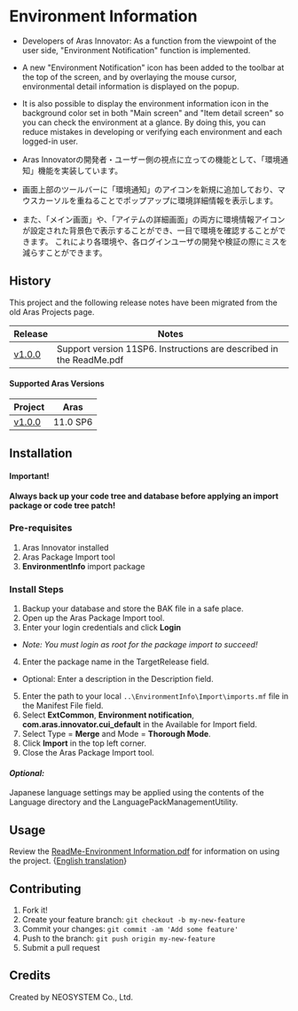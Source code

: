 # Environment Information

* Developers of Aras Innovator: As a function from the viewpoint of the user side, "Environment Notification" function is implemented.
* A new "Environment Notification" icon has been added to the toolbar at the top of the screen, and by overlaying the mouse cursor, environmental detail information is displayed on the popup.
* It is also possible to display the environment information icon in the background color set in both "Main screen" and "Item detail screen" so you can check the environment at a glance. By doing this, you can reduce mistakes in developing or verifying each environment and each logged-in user.


* Aras Innovatorの開発者・ユーザー側の視点に立っての機能として、「環境通知」機能を実装しています。
* 画面上部のツールバーに「環境通知」のアイコンを新規に追加しており、マウスカーソルを重ねることでポップアップに環境詳細情報を表示します。
* また、「メイン画面」や、「アイテムの詳細画面」の両方に環境情報アイコンが設定された背景色で表示することができ、一目で環境を確認することができます。 これにより各環境や、各ログインユーザの開発や検証の際にミスを減らすことができます。

## History

This project and the following release notes have been migrated from the old Aras Projects page.

Release | Notes
--------|--------
[v1.0.0](https://github.com/ArasLabs/environment-info/releases/tag/v1.0.0) | Support version 11SP6. Instructions are described in the ReadMe.pdf

#### Supported Aras Versions

Project | Aras
--------|------
[v1.0.0](https://github.com/ArasLabs/environment-info/releases/tag/v1.0.0) | 11.0 SP6

## Installation

#### Important!
**Always back up your code tree and database before applying an import package or code tree patch!**

### Pre-requisites

1. Aras Innovator installed
2. Aras Package Import tool
3. **EnvironmentInfo** import package

### Install Steps

1. Backup your database and store the BAK file in a safe place.
2. Open up the Aras Package Import tool.
3. Enter your login credentials and click **Login**
  * _Note: You must login as root for the package import to succeed!_
4. Enter the package name in the TargetRelease field.
  * Optional: Enter a description in the Description field.
5. Enter the path to your local `..\EnvironmentInfo\Import\imports.mf` file in the Manifest File field.
6. Select **ExtCommon**, **Environment notification**, **com.aras.innovator.cui_default** in the Available for Import field.
7. Select Type = **Merge** and Mode = **Thorough Mode**.
8. Click **Import** in the top left corner.
9. Close the Aras Package Import tool.

#### _Optional:_
Japanese language settings may be applied using the contents of the Language directory and the LanguagePackManagementUtility.

## Usage

Review the [ReadMe-Environment Information.pdf](./Documentation/ReadMe-Environment%20Information.pdf) for information on using the project. {[English translation](./Documentation/ReadMe-Environment%20Information-English.docx)}

## Contributing

1. Fork it!
2. Create your feature branch: `git checkout -b my-new-feature`
3. Commit your changes: `git commit -am 'Add some feature'`
4. Push to the branch: `git push origin my-new-feature`
5. Submit a pull request

## Credits

Created by NEOSYSTEM Co., Ltd.
